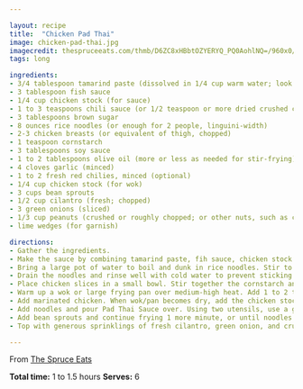 ```yaml
---

layout: recipe
title:  "Chicken Pad Thai"
image: chicken-pad-thai.jpg
imagecredit: thespruceeats.com/thmb/D6ZC8xHBbtOZYERYQ_PQ0AohlNQ=/960x0/filters:no_upscale():max_bytes(150000):strip_icc():format(webp)/chicken-pad-thai-3217194-14_preview-5af9cd67c0647100363c21a7.jpeg
tags: long

ingredients:
- 3/4 tablespoon tamarind paste (dissolved in 1/4 cup warm water; look for tamarind at Asian/Chinese or Indian food stores)
- 3 tablespoon fish sauce
- 1/4 cup chicken stock (for sauce)
- 1 to 3 teaspoons chili sauce (or 1/2 teaspoon or more dried crushed chili or cayenne, to taste)
- 3 tablespoons brown sugar
- 8 ounces rice noodles (or enough for 2 people, linguini-width)
- 2-3 chicken breasts (or equivalent of thigh, chopped)
- 1 teaspoon cornstarch
- 3 tablespoons soy sauce
- 1 to 2 tablespoons olive oil (more or less as needed for stir-frying)
- 4 cloves garlic (minced)
- 1 to 2 fresh red chilies, minced (optional)
- 1/4 cup chicken stock (for wok)
- 3 cups bean sprouts
- 1/2 cup cilantro (fresh; chopped)
- 3 green onions (sliced)
- 1/3 cup peanuts (crushed or roughly chopped; or other nuts, such as cashews)
- lime wedges (for garnish)

directions:
- Gather the ingredients.
- Make the sauce by combining tamarind paste, fih sauce, chicken stock (1/4 cup only), chili sauce and brown sugar together in a cup. Stir well to dissolve tamarind and brown sugar. Taste-test for a tangy balance between sweet and sour. Add more sugar if too sour, or more tamarind if too sweet.
- Bring a large pot of water to boil and dunk in rice noodles. Stir to separate. Only cook until they are soft enough to be eaten, but just barely - still firm and a little "crunchy" (they will finish cooking later in the pan). 
- Drain the noodles and rinse well with cold water to prevent sticking. Set aside.
- Place chicken slices in a small bowl. Stir together the cornstarch and soy sauce and pour over chicken. Stir well and set aside.
- Warm up a wok or large frying pan over medium-high heat. Add 1 to 2 tablespoons of oil plus garlic and minced chili, if using. Stir-fry until fragrant (30 seconds).
- Add marinated chicken. When wok/pan becomes dry, add the chicken stock. Stir-fry 5 to 7 minutes, until chicken is cooked.
- Add noodles and pour Pad Thai Sauce over. Using two utensils, use a gentle "lift and turn" method to fry noodles (like tossing a salad). Stir-fry in this way 5 minutes, or until noodles are chewy 'al dente'. If you find your pan too dry, add a little more oil.
- Add bean sprouts and continue frying 1 more minute, or until noodles are cooked. Noodles are done to perfection when they taste chewy and a little sticky. Taste-test for seasoning, adding more fish sauce until your desired flavor is reached (you can add up to 1 tablespoon fish sauce).
- Top with generous sprinklings of fresh cilantro, green onion, and crushed/chopped nuts. Add fresh lime wedges to be squeezed over before eating, and if desired, serve with Chili Sauce on the side.

---
```


From [The Spruce Eats](https://www.thespruceeats.com/chicken-pad-thai-3217194)

**Total time:** 1 to 1.5 hours
**Serves:** 6